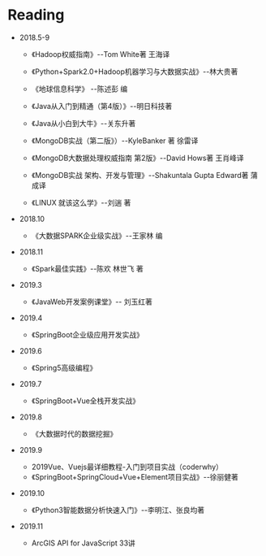 # Reading

- 2018.5-9

  - 《Hadoop权威指南》--Tom White著 王海译
  - 《Python+Spark2.0+Hadoop机器学习与大数据实战》--林大贵著

  -  《地球信息科学》 --陈述彭 编
  - 《Java从入门到精通（第4版）》--明日科技著
  - 《Java从小白到大牛》--关东升著
  - 《MongoDB实战（第二版》）--KyleBanker 著 徐雷译
  - 《MongoDB大数据处理权威指南  第2版》--David Hows著 王肖峰译
  - 《MongoDB实战 架构、开发与管理》--Shakuntala Gupta Edward著 蒲成译
  - 《LINUX 就该这么学》--刘遄  著
- 2018.10

  - 《大数据SPARK企业级实战》--王家林 编
- 2018.11

  - 《Spark最佳实践》--陈欢 林世飞 著
- 2019.3

  - 《JavaWeb开发案例课堂》-- 刘玉红著 
- 2019.4

  - 《SpringBoot企业级应用开发实战》
- 2019.6

  - 《Spring5高级编程》
- 2019.7

  - 《SpringBoot+Vue全栈开发实战》
- 2019.8

  - 《大数据时代的数据挖掘》
- 2019.9

  - 2019Vue、Vuejs最详细教程-入门到项目实战（coderwhy）
  - 《SpringBoot+SpringCloud+Vue+Element项目实战》--徐丽健著
- 2019.10
  - 《Python3智能数据分析快速入门》--李明江、张良均著
- 2019.11
  - ArcGIS API for JavaScript 33讲